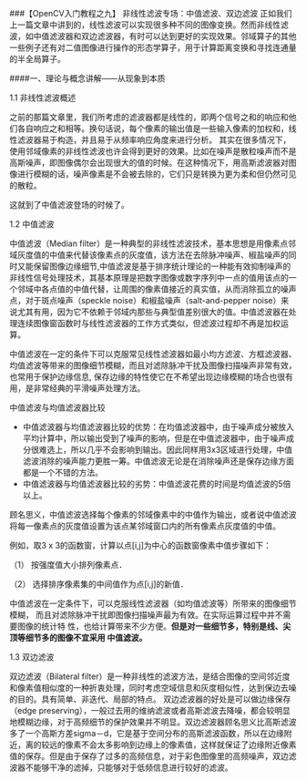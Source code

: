 ###【OpenCV入门教程之九】 非线性滤波专场：中值滤波、双边滤波
正如我们上一篇文章中讲到的，线性滤波可以实现很多种不同的图像变换。然而非线性滤波，如中值滤波器和双边滤波器，有时可以达到更好的实现效果。邻域算子的其他一些例子还有对二值图像进行操作的形态学算子，用于计算距离变换和寻找连通量的半全局算子。

####一、理论与概念讲解——从现象到本质


1.1 非线性滤波概述

之前的那篇文章里，我们所考虑的滤波器都是线性的，即两个信号之和的响应和他们各自响应之和相等。换句话说，每个像素的输出值是一些输入像素的加权和，线性滤波器易于构造，并且易于从频率响应角度来进行分析。
其实在很多情况下，使用邻域像素的非线性滤波也许会得到更好的效果。比如在噪声是散粒噪声而不是高斯噪声，即图像偶尔会出现很大的值的时候。在这种情况下，用高斯滤波器对图像进行模糊的话，噪声像素是不会被去除的，它们只是转换为更为柔和但仍然可见的散粒。
 
这就到了中值滤波登场的时候了。

1.2 中值滤波
 
中值滤波（Median filter）是一种典型的非线性滤波技术，基本思想是用像素点邻域灰度值的中值来代替该像素点的灰度值，该方法在去除脉冲噪声、椒盐噪声的同时又能保留图像边缘细节,中值滤波是基于排序统计理论的一种能有效抑制噪声的非线性信号处理技术，其基本原理是把数字图像或数字序列中一点的值用该点的一个邻域中各点值的中值代替，让周围的像素值接近的真实值，从而消除孤立的噪声点，对于斑点噪声（speckle noise）和椒盐噪声（salt-and-pepper noise）来说尤其有用，因为它不依赖于邻域内那些与典型值差别很大的值。中值滤波器在处理连续图像窗函数时与线性滤波器的工作方式类似，但滤波过程却不再是加权运算。

中值滤波在一定的条件下可以克服常见线性滤波器如最小均方滤波、方框滤波器、均值滤波等带来的图像细节模糊，而且对滤除脉冲干扰及图像扫描噪声非常有效，也常用于保护边缘信息, 保存边缘的特性使它在不希望出现边缘模糊的场合也很有用，是非常经典的平滑噪声处理方法。
 
 中值滤波与均值滤波器比较

* 中值滤波器与均值滤波器比较的优势：在均值滤波器中，由于噪声成分被放入平均计算中，所以输出受到了噪声的影响，但是在中值滤波器中，由于噪声成分很难选上，所以几乎不会影响到输出。因此同样用3x3区域进行处理，中值滤波消除的噪声能力更胜一筹。中值滤波无论是在消除噪声还是保存边缘方面都是一个不错的方法。 
* 中值滤波器与均值滤波器比较的劣势：中值滤波花费的时间是均值滤波的5倍以上。


 
 
顾名思义，中值滤波选择每个像素的邻域像素中的中值作为输出，或者说中值滤波将每一像素点的灰度值设置为该点某邻域窗口内的所有像素点灰度值的中值。

例如，取3 x 3的函数窗，计算以点[i,j]为中心的函数窗像素中值步骤如下：

（1） 按强度值大小排列像素点．

（2） 选择排序像素集的中间值作为点[i,j]的新值．

中值滤波在一定条件下，可以克服线性滤波器（如均值滤波等）所带来的图像细节模糊，
而且对滤除脉冲干扰即图像扫描噪声最为有效。在实际运算过程中并不需要图像的统计特
性，也给计算带来不少方便。**但是对一些细节多，特别是线、尖顶等细节多的图像不宜采用
中值滤波。**

1.3 双边滤波


双边滤波（Bilateral filter）是一种非线性的滤波方法，是结合图像的空间邻近度和像素值相似度的一种折衷处理，同时考虑空域信息和灰度相似性，达到保边去噪的目的。具有简单、非迭代、局部的特点。
双边滤波器的好处是可以做边缘保存（edge preserving），一般过去用的维纳滤波或者高斯滤波去降噪，都会较明显地模糊边缘，对于高频细节的保护效果并不明显。双边滤波器顾名思义比高斯滤波多了一个高斯方差sigma－d，它是基于空间分布的高斯滤波函数，所以在边缘附近，离的较远的像素不会太多影响到边缘上的像素值，这样就保证了边缘附近像素值的保存。但是由于保存了过多的高频信息，对于彩色图像里的高频噪声，双边滤波器不能够干净的滤掉，只能够对于低频信息进行较好的滤波。



